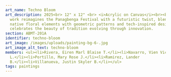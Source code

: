 ```yaml
---
art_name: Techno Bloom
art_description: 2025<br> 12" x 12" <br> <i>Acrylic on Canvas</i><br><br>This
  work reimagines the Panagbenga Festival with a futuristic twist, blending
  native floral elements with geometric patterns and tech-inspired designs. It
  celebrates the beauty of tradition evolving through innovation.
section: ABMT-201A
identifier: techno-bloom
art_image: /images/uploads/painting-bg-6-.jpg
art_image_alt_text: techno-bloom
members: <ul><li>Rivera, Eiren Marl Blaise T.</li><li>Navarro, Vien Victoria
  L.</li><li>Portillo, Mary Rose J.</li><li>Ramirez, Lander
  B.</li><li>Villanueva, Justin Skyler B.</li></ul>
tags: paintings
---
```

